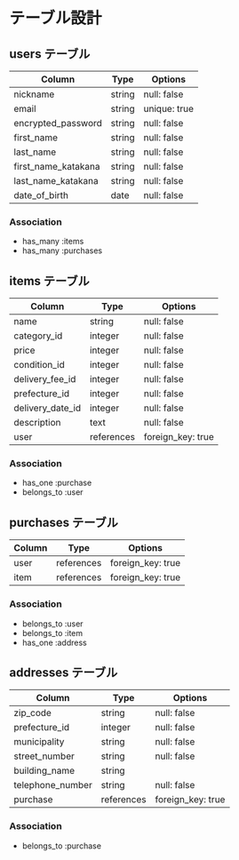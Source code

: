 # テーブル設計

## users テーブル

| Column              | Type     | Options      |
| ------------------- | -------- | ------------ |
| nickname            | string   | null: false  |
| email               | string   | unique: true |
| encrypted_password  | string   | null: false  |
| first_name          | string   | null: false  |
| last_name           | string   | null: false  |
| first_name_katakana | string   | null: false  |
| last_name_katakana  | string   | null: false  |
| date_of_birth       | date     | null: false  |

### Association

- has_many :items
- has_many :purchases

## items テーブル

| Column           | Type       | Options           |
| ---------------- | ---------- | ----------------- |
| name             | string     | null: false       |
| category_id      | integer    | null: false       |
| price            | integer    | null: false       |
| condition_id     | integer    | null: false       |
| delivery_fee_id  | integer    | null: false       |
| prefecture_id    | integer    | null: false       |
| delivery_date_id | integer    | null: false       |
| description      | text       | null: false       |
| user             | references | foreign_key: true |

### Association

- has_one    :purchase
- belongs_to :user

## purchases テーブル

| Column | Type       | Options           |
| ------ | ---------- | ----------------- |
| user   | references | foreign_key: true |
| item   | references | foreign_key: true |

### Association

- belongs_to :user
- belongs_to :item
- has_one    :address

## addresses テーブル

| Column           | Type       | Options           |
| ---------------- | ---------- | ----------------- |
| zip_code         | string     | null: false       |
| prefecture_id    | integer    | null: false       |
| municipality     | string     | null: false       |
| street_number    | string     | null: false       |
| building_name    | string     |                   |
| telephone_number | string     | null: false       |
| purchase         | references | foreign_key: true |

### Association

- belongs_to :purchase